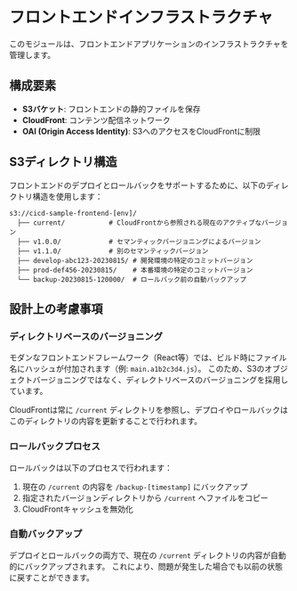 # フロントエンドインフラストラクチャ

このモジュールは、フロントエンドアプリケーションのインフラストラクチャを管理します。

## 構成要素

- **S3バケット**: フロントエンドの静的ファイルを保存
- **CloudFront**: コンテンツ配信ネットワーク
- **OAI (Origin Access Identity)**: S3へのアクセスをCloudFrontに制限

## S3ディレクトリ構造

フロントエンドのデプロイとロールバックをサポートするために、以下のディレクトリ構造を使用します：

```
s3://cicd-sample-frontend-[env]/
  ├── current/           # CloudFrontから参照される現在のアクティブなバージョン
  ├── v1.0.0/            # セマンティックバージョニングによるバージョン
  ├── v1.1.0/            # 別のセマンティックバージョン
  ├── develop-abc123-20230815/ # 開発環境の特定のコミットバージョン
  ├── prod-def456-20230815/    # 本番環境の特定のコミットバージョン
  └── backup-20230815-120000/  # ロールバック前の自動バックアップ
```

## 設計上の考慮事項

### ディレクトリベースのバージョニング

モダンなフロントエンドフレームワーク（React等）では、ビルド時にファイル名にハッシュが付加されます（例: `main.a1b2c3d4.js`）。
このため、S3のオブジェクトバージョニングではなく、ディレクトリベースのバージョニングを採用しています。

CloudFrontは常に `/current` ディレクトリを参照し、デプロイやロールバックはこのディレクトリの内容を更新することで行われます。

### ロールバックプロセス

ロールバックは以下のプロセスで行われます：

1. 現在の `/current` の内容を `/backup-[timestamp]` にバックアップ
2. 指定されたバージョンディレクトリから `/current` へファイルをコピー
3. CloudFrontキャッシュを無効化

### 自動バックアップ

デプロイとロールバックの両方で、現在の `/current` ディレクトリの内容が自動的にバックアップされます。
これにより、問題が発生した場合でも以前の状態に戻すことができます。 